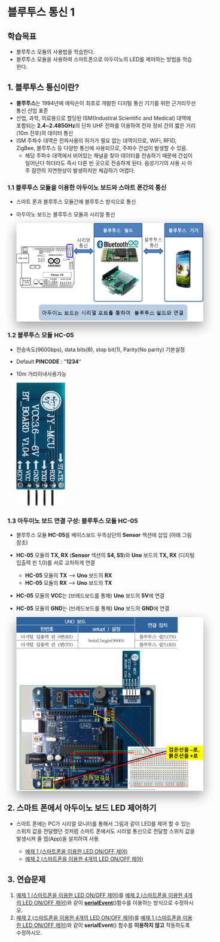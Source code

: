<style>
div.polaroid {
  	width: 500px;
  	box-shadow: 0 10px 30px 0 rgba(0, 0, 0, 0.2), 0 16px 30px 0 rgba(0, 0, 0, 0.19);
  	text-align: center;
	margin-bottom: 0.5cm;
}
</style>
# 블루투스 통신 1

## 학습목표
- 블루투스 모듈의 사용법을 학습한다.
- 블루투스 모듈을 사용하여 스마트폰으로 아두이노의 LED를 제어하는 방법을 학습한다.

## 1. 블루투스 통신이란?
- **블루투스**는 1994년에 에릭슨이 최초로 개발한 디지털 통신 기기를 위한 근거리무선통신 산업 표준
- 산업, 과학, 의료용으로 할당된 ISM(Industiral Scientific and Medical) 대역에 포함되는 **2.4~2.485GHz**의 단파 UHF 전파를 이용하여 전자 장비 간의 짧은 거리(10m 전후)의 데이터 통신
- ISM 주파수 대역은 전파사용의 허가가 필요 없는 대역이므로, WiFi, RFID, ZigBee, 블루투스 등 다양한 통신에 사용되므로, 주파수 간섭이 발생할 수 있음.
	- 해당 주파수 대역에서 비어있는 채널을 찾아 데이터를 전송하기 때문에 간섭이 일어난다 하더라도 즉시 다른 빈 곳으로 전송하게 된다. 음성기기의 사용 시 아주 잠깐의 지연현상이 발생하지만 체감하기 어렵다.

### 1.1 블루투스 모듈을 이용한 아두이노 보드와 스마트 폰간의 통신
- 스마트 폰과 블루투스 모듈간에 블루투스 방식으로 통신
- 아두이노 보드는 블루투스 모듈과 시리얼 통신
	
	<div class="polaroid">
    	<img src="images/bluetooth_overview.png" >
  	</div>


### 1.2 블루투스 모듈 HC-05
- 전송속도(9600bps), data bits(8), stop bit(1), Parity(No parity) 기본설정
- Default **PINCODE** : "**1234**“
- 10m 거리이내사용가능

	![](images/hc05.png)

### 1.3 아두이노 보드 연결 구성: 블루투스 모듈 HC-05
- 블루투스 모듈  **HC-05**를 베이스보드 우측상단의 **Sensor** 섹션에 삽입 (아래 그림 참조)
- **HC-05** 모듈의 **TX, RX** (**Sensor** 섹션의 **S4, S5**)와 **Uno** 보드의 **TX, RX** (디지털입출력 핀 1,0)를 서로 교차하게 연결
	-  **HC-05** 모듈의 **TX** --> **Uno** 보드의 **RX**
	-  **HC-05** 모듈의 **RX** --> **Uno** 보드의 **TX**
- **HC-05** 모듈의 **VCC**는 (브레드보드를 통해) **Uno** 보드의 **5V**에 연결
- **HC-05** 모듈의 **GND**는 (브레드보드를 통해) **Uno** 보드의 **GND**에 연결

	
	<div class="polaroid">
    	<img src="images/hc05_connect.png" >
  	</div>


  	
## 2. 스마트 폰에서 아두이노 보드 LED 제어하기
- 스마트 폰에는 PC가 시리얼 모니터를 통해서 그림과 같이 LED를 제어 할 수 있는 스위치 값을 전달했던 것처럼 스마트 폰에서도 시리얼 통신으로 전달할 스위치 값을 발생시켜 줄 엡(App)을 설치하여 사용

	- [예제 1 (스마트폰을 이용한 LED ON/OFF 제어)](bluetooth_ex1.html)
	- [예제 2 (스마트폰을 이용한 4개의 LED ON/OFF 제어)](bluetooth_ex2.html)

<a name="exercise"></a>
## 3. 연습문제
1. [예제 1 (스마트폰을 이용한 LED ON/OFF 제어)](bluetooth_ex1.html)를 [예제 2 (스마트폰을 이용한 4개의 LED ON/OFF 제어)](bluetooth_ex2.html)와 같이 [**serialEvent**](https://www.arduino.cc/en/Reference/SerialEvent)()함수를 이용하는 방식으로 수정하시오.
2. [예제 2 (스마트폰을 이용한 4개의 LED ON/OFF 제어)](bluetooth_ex2.html)를 
[예제 1 (스마트폰을 이용한 LED ON/OFF 제어)](bluetooth_ex1.html)와 같이 **serialEvent**() 함수를 **이용하지 않고** 작동하도록 수정하시오.